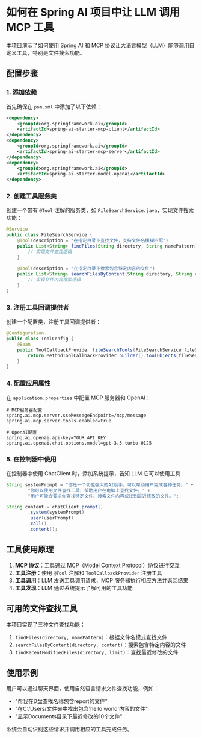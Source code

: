 # 如何在 Spring AI 项目中让 LLM 调用 MCP 工具

本项目演示了如何使用 Spring AI 和 MCP 协议让大语言模型（LLM）能够调用自定义工具，特别是文件搜索功能。

## 配置步骤

### 1. 添加依赖

首先确保在 `pom.xml` 中添加了以下依赖：

```xml
<dependency>
    <groupId>org.springframework.ai</groupId>
    <artifactId>spring-ai-starter-mcp-client</artifactId>
</dependency>
<dependency>
    <groupId>org.springframework.ai</groupId>
    <artifactId>spring-ai-starter-mcp-server</artifactId>
</dependency>
<dependency>
    <groupId>org.springframework.ai</groupId>
    <artifactId>spring-ai-starter-model-openai</artifactId>
</dependency>
```

### 2. 创建工具服务类

创建一个带有 `@Tool` 注解的服务类，如 `FileSearchService.java`，实现文件搜索功能：

```java
@Service
public class FileSearchService {
    @Tool(description = "在指定目录下查找文件，支持文件名模糊匹配")
    public List<String> findFiles(String directory, String namePattern) {
        // 实现文件查找逻辑
    }
    
    @Tool(description = "在指定目录下搜索包含特定内容的文件")
    public List<String> searchFilesByContent(String directory, String content) {
        // 实现文件内容搜索逻辑
    }
}
```

### 3. 注册工具回调提供者

创建一个配置类，注册工具回调提供者：

```java
@Configuration
public class ToolConfig {
    @Bean
    public ToolCallbackProvider fileSearchTools(FileSearchService fileSearchService) {
        return MethodToolCallbackProvider.builder().toolObjects(fileSearchService).build();
    }
}
```

### 4. 配置应用属性

在 `application.properties` 中配置 MCP 服务器和 OpenAI：

```properties
# MCP服务器配置
spring.ai.mcp.server.sseMessageEndpoint=/mcp/message
spring.ai.mcp.server.tools-enabled=true

# OpenAI配置
spring.ai.openai.api-key=YOUR_API_KEY
spring.ai.openai.chat.options.model=gpt-3.5-turbo-0125
```

### 5. 在控制器中使用

在控制器中使用 ChatClient 时，添加系统提示，告知 LLM 它可以使用工具：

```java
String systemPrompt = "你是一个功能强大的AI助手，可以帮助用户完成各种任务。" +
        "你可以使用文件查找工具，帮助用户在电脑上查找文件。" +
        "用户可能会要求你查找特定文件、搜索文件内容或找到最近修改的文件。";

String content = chatClient.prompt()
        .system(systemPrompt)
        .user(userPrompt)
        .call()
        .content();
```

## 工具使用原理

1. **MCP 协议**：工具通过 MCP（Model Context Protocol）协议进行交互
2. **工具注册**：使用 `@Tool` 注解和 `ToolCallbackProvider` 注册工具
3. **工具调用**：LLM 发送工具调用请求，MCP 服务器执行相应方法并返回结果
4. **工具发现**：LLM 通过系统提示了解可用的工具功能

## 可用的文件查找工具

本项目实现了三种文件查找功能：

1. `findFiles(directory, namePattern)`：根据文件名模式查找文件
2. `searchFilesByContent(directory, content)`：搜索包含特定内容的文件
3. `findRecentModifiedFiles(directory, limit)`：查找最近修改的文件

## 使用示例

用户可以通过聊天界面，使用自然语言请求文件查找功能，例如：

* "帮我在D盘查找名称包含report的文件"
* "在C:/Users/文件夹中找出包含'hello world'内容的文件"
* "显示Documents目录下最近修改的10个文件"

系统会自动识别这些请求并调用相应的工具完成任务。 